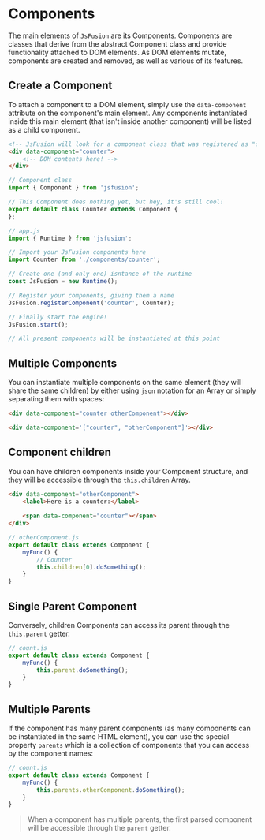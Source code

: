 # Components

The main elements of `JsFusion` are its Components. Components are classes
that derive from the abstract Component class and provide functionality
attached to DOM elements. As DOM elements mutate, components are created
and removed, as well as various of its features.

## Create a Component

To attach a component to a DOM element, simply use the `data-component`
attribute on the component's main element. Any components instantiated
inside this main element (that isn't inside another component) will
be listed as a child component.

```html
<!-- JsFusion will look for a component class that was registered as "counter" -->
<div data-component="counter">
    <!-- DOM contents here! -->
</div>
```

```javascript
// Component class
import { Component } from 'jsfusion';

// This Component does nothing yet, but hey, it's still cool!
export default class Counter extends Component {
};
```

```javascript
// app.js
import { Runtime } from 'jsfusion';

// Import your JsFusion components here
import Counter from './components/counter';  

// Create one (and only one) isntance of the runtime
const JsFusion = new Runtime();

// Register your components, giving them a name
JsFusion.registerComponent('counter', Counter);

// Finally start the engine!
JsFusion.start();

// All present components will be instantiated at this point
```

## Multiple Components

You can instantiate multiple components on the same element (they will share
the same children) by either using `json` notation for an Array or simply
separating them with spaces:

```html
<div data-component="counter otherComponent"></div>
```

```html
<div data-component='["counter", "otherComponent"]'></div>
```

## Component children

You can have children components inside your Component structure,
and they will be accessible through the `this.children` Array.

```html
<div data-component="otherComponent">
    <label>Here is a counter:</label>
    
    <span data-component="counter"></span>
</div>
```

```javascript
// otherComponent.js
export default class extends Component {
    myFunc() {
        // Counter
        this.children[0].doSomething();
    }
}
```

## Single Parent Component

Conversely, children Components can access its parent through the
`this.parent` getter.

```javascript
// count.js
export default class extends Component {
    myFunc() {
        this.parent.doSomething();
    }
}
```

## Multiple Parents

If the component has many parent components (as many components can
be instantiated in the same HTML element), you can use the special property
`parents` which is a collection of components that you can access by
the component names:

```javascript
// count.js
export default class extends Component {
    myFunc() {
        this.parents.otherComponent.doSomething();
    }
}
```

> When a component has multiple parents, the first parsed component will
> be accessible through the `parent` getter.
